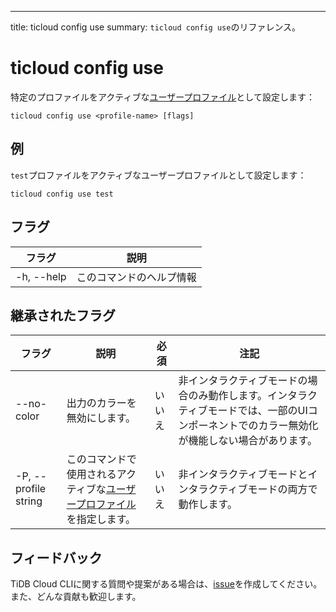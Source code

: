 ---
title: ticloud config use
summary: `ticloud config use`のリファレンス。

# ticloud config use

特定のプロファイルをアクティブな[ユーザープロファイル](/tidb-cloud/cli-reference.md#user-profile)として設定します：

```shell
ticloud config use <profile-name> [flags]
```

## 例

`test`プロファイルをアクティブなユーザープロファイルとして設定します：

```shell
ticloud config use test
```

## フラグ

| フラグ      | 説明                   |
|------------|-----------------------|
| -h, --help | このコマンドのヘルプ情報 |

## 継承されたフラグ

| フラグ                   | 説明                                       | 必須     | 注記                                                                                                                    |
|---------------------|-----------------------------------------|----------|------------------------------------------------------------------------------------------------------------------------|
| --no-color              | 出力のカラーを無効にします。                      | いいえ     | 非インタラクティブモードの場合のみ動作します。インタラクティブモードでは、一部のUIコンポーネントでのカラー無効化が機能しない場合があります。 |
| -P, --profile string | このコマンドで使用されるアクティブな[ユーザープロファイル](/tidb-cloud/cli-reference.md#user-profile)を指定します。 | いいえ     | 非インタラクティブモードとインタラクティブモードの両方で動作します。                                                                      |

## フィードバック

TiDB Cloud CLIに関する質問や提案がある場合は、[issue](https://github.com/tidbcloud/tidbcloud-cli/issues/new/choose)を作成してください。また、どんな貢献も歓迎します。